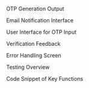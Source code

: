 OTP Generation Output

Email Notification Interface

User Interface for OTP Input

Verification Feedback

Error Handling Screen

Testing Overview

Code Snippet of Key Functions
